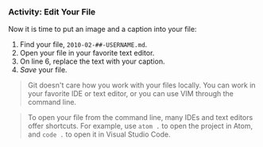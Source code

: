 ### Activity: Edit Your File

Now it is time to put an image and a caption into your file:

1. Find your file, `2010-02-##-USERNAME.md`.
1. Open your file in your favorite text editor.
1. On line 6, replace the text with your caption.
1. *Save* your file.

> Git doesn't care how you work with your files locally. You can work in your favorite IDE or text editor, or you can use VIM through the command line.

> To open your file from the command line, many IDEs and text editors offer shortcuts. For example, use `atom .` to open the project in Atom, and `code .` to open it in Visual Studio Code.
